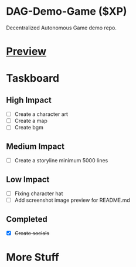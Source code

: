 # DAG-Demo-Game ($XP)

Decentralized Autonomous Game demo repo.

# [Preview](https://oldschool.runescape.com)

# Taskboard

## High Impact
- [ ] Create a character art 
- [ ] Create a map
- [ ] Create bgm

## Medium Impact
- [ ] Create a storyline minimum 5000 lines

## Low Impact
- [ ] Fixing character hat
- [ ] Add screenshot image preview for README.md

## Completed
- [x] ~~Create socials~~

 # More Stuff
 
